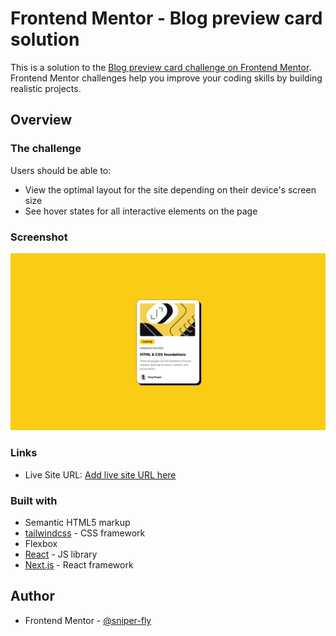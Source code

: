 # Frontend Mentor - Blog preview card solution

This is a solution to the [Blog preview card challenge on Frontend Mentor](https://www.frontendmentor.io/challenges/blog-preview-card-ckPaj01IcS). Frontend Mentor challenges help you improve your coding skills by building realistic projects. 

## Overview

### The challenge

Users should be able to:

- View the optimal layout for the site depending on their device's screen size
- See hover states for all interactive elements on the page

### Screenshot

![](./screenshot.png)

### Links

- Live Site URL: [Add live site URL here](https://frontend-mentor-three-ivory.vercel.app/blog-preview-card-main)

### Built with

- Semantic HTML5 markup
- [tailwindcss](https://tailwindcss.com/) - CSS framework
- Flexbox
- [React](https://reactjs.org/) - JS library
- [Next.js](https://nextjs.org/) - React framework

## Author
- Frontend Mentor - [@sniper-fly](https://www.frontendmentor.io/profile/sniper-fly)
